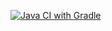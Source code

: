 [![Java CI with Gradle](https://github.com/sergei0111/BDD/actions/workflows/gradle.yml/badge.svg)](https://github.com/sergei0111/BDD/actions/workflows/gradle.yml)
